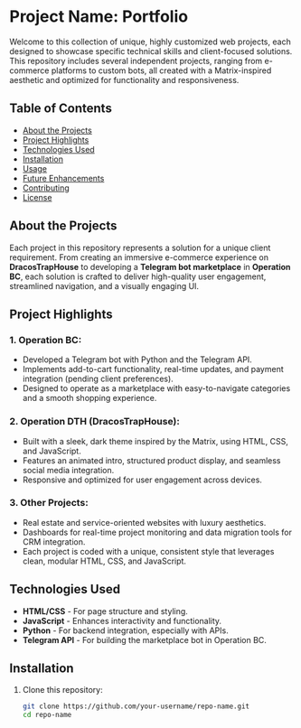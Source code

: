 # Project Name: Portfolio
Welcome to this collection of unique, highly customized web projects, each designed to showcase specific technical skills and client-focused solutions. This repository includes several independent projects, ranging from e-commerce platforms to custom bots, all created with a Matrix-inspired aesthetic and optimized for functionality and responsiveness.

## Table of Contents

- [About the Projects](#about-the-projects)
- [Project Highlights](#project-highlights)
- [Technologies Used](#technologies-used)
- [Installation](#installation)
- [Usage](#usage)
- [Future Enhancements](#future-enhancements)
- [Contributing](#contributing)
- [License](#license)

## About the Projects

Each project in this repository represents a solution for a unique client requirement. From creating an immersive e-commerce experience on **DracosTrapHouse** to developing a **Telegram bot marketplace** in **Operation BC**, each solution is crafted to deliver high-quality user engagement, streamlined navigation, and a visually engaging UI.

## Project Highlights

### 1. **Operation BC**:
   - Developed a Telegram bot with Python and the Telegram API.
   - Implements add-to-cart functionality, real-time updates, and payment integration (pending client preferences).
   - Designed to operate as a marketplace with easy-to-navigate categories and a smooth shopping experience.

### 2. **Operation DTH (DracosTrapHouse)**:
   - Built with a sleek, dark theme inspired by the Matrix, using HTML, CSS, and JavaScript.
   - Features an animated intro, structured product display, and seamless social media integration.
   - Responsive and optimized for user engagement across devices.

### 3. **Other Projects**:
   - Real estate and service-oriented websites with luxury aesthetics.
   - Dashboards for real-time project monitoring and data migration tools for CRM integration.
   - Each project is coded with a unique, consistent style that leverages clean, modular HTML, CSS, and JavaScript.

## Technologies Used

- **HTML/CSS** - For page structure and styling.
- **JavaScript** - Enhances interactivity and functionality.
- **Python** - For backend integration, especially with APIs.
- **Telegram API** - For building the marketplace bot in Operation BC.

## Installation

1. Clone this repository:
   ```bash
   git clone https://github.com/your-username/repo-name.git
   cd repo-name
